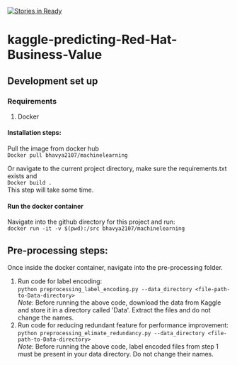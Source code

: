 [![Stories in Ready](https://badge.waffle.io/BhavyaLight/kaggle-predicting-Red-Hat-Business-Value.png?label=ready&title=Ready)](https://waffle.io/BhavyaLight/kaggle-predicting-Red-Hat-Business-Value)
# kaggle-predicting-Red-Hat-Business-Value

## Development set up

### Requirements
1. Docker
#### Installation steps:
Pull the image from docker hub  
`Docker pull bhavya2107/machinelearning`  

Or navigate to the current project directory, make sure the requirements.txt exists and   
`Docker build .`  
This step will take some time.  

#### Run the docker container
Navigate into the github directory for this project and run:   
`docker run -it -v $(pwd):/src bhavya2107/machinelearning`  

## Pre-processing steps:
Once inside the docker container, navigate into the pre-processing folder. 
1. Run code for label encoding:  
`python preprocessing_label_encoding.py --data_directory <file-path-to-Data-directory>`  
*Note*: Before running the above code, download the data from Kaggle and store it in a directory called 'Data'. Extract the files and do not change the names.
2. Run code for reducing redundant feature for performance improvement:
`python preprocessing_elimate_redundancy.py --data_directory <file-path-to-Data-directory>`  
*Note*: Before running the above code, label encoded files from step 1 must be present in your data directory. Do not change their names.
